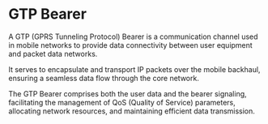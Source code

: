 # GTP Bearer

A GTP (GPRS Tunneling Protocol) Bearer is a communication channel used in mobile networks to provide data connectivity between user equipment and packet data networks.&#x20;

It serves to encapsulate and transport IP packets over the mobile backhaul, ensuring a seamless data flow through the core network.&#x20;

The GTP Bearer comprises both the user data and the bearer signaling, facilitating the management of QoS (Quality of Service) parameters, allocating network resources, and maintaining efficient data transmission.

